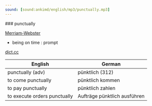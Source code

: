 ```yaml
---
sound: [sound:ankimd/english/mp3/punctually.mp3]
---
```


\### punctually

[Merriam-Webster](https://www.merriam-webster.com/dictionary/punctually)

- being on time : prompt

[dict.cc](https://www.dict.cc/punctually)

| English        | German       |
| -------------- | ------------ |
| punctually (adv) | pünktlich (312) |
| to come punctually | pünktlich kommen |
| to pay punctually | pünktlich zahlen |
| to execute orders punctually | Aufträge pünktlich ausführen |
